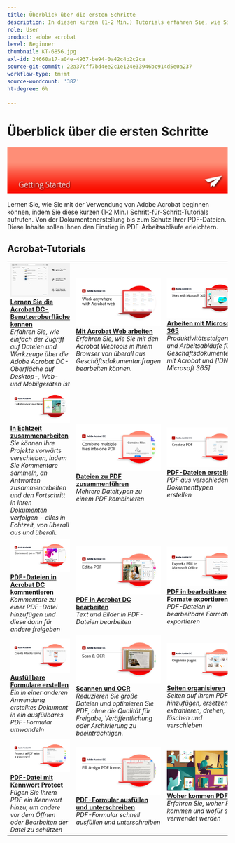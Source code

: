 ```yaml
---
title: Überblick über die ersten Schritte
description: In diesen kurzen (1-2 Min.) Tutorials erfahren Sie, wie Sie mit der Verwendung von Adobe Acrobat beginnen
role: User
product: adobe acrobat
level: Beginner
thumbnail: KT-6856.jpg
exl-id: 24660a17-a04e-4937-be94-0a42c4b2c2ca
source-git-commit: 22a37cff7bd4ee2c1e124e33946bc914d5e0a237
workflow-type: tm+mt
source-wordcount: '382'
ht-degree: 6%

---
```


# Überblick über die ersten Schritte

![Erste Schritte mit Acrobat](../assets/Hero-GettingStarted.png)

Lernen Sie, wie Sie mit der Verwendung von Adobe Acrobat beginnen können, indem Sie diese kurzen (1-2 Min.) Schritt-für-Schritt-Tutorials aufrufen. Von der Dokumentenerstellung bis zum Schutz Ihrer PDF-Dateien. Diese Inhalte sollen Ihnen den Einstieg in PDF-Arbeitsabläufe erleichtern.

## Acrobat-Tutorials

<table style="table-layout:fixed">
<tr>
  <td>
    <a href="get-to-know-the-acrobat-dc-interface.md">
      <img alt="Acrobat DC-Benutzeroberfläche kennenlernen" src="../assets/Interface.jpg" />
    </a>
    <div>
    <a href="get-to-know-the-acrobat-dc-interface.md"><strong>Lernen Sie die Acrobat DC-Benutzeroberfläche kennen</strong></a>
    </div>
    <em>Erfahren Sie, wie einfach der Zugriff auf Dateien und Werkzeuge über die Adobe Acrobat DC-Oberfläche auf Desktop-, Web- und Mobilgeräten ist</em>
    <br>
  </td>
  <td>
    <a href="acrobatweb.md">
      <img alt="Mit Acrobat Web arbeiten" src="../assets/Acrobatweb_1280.png" />
    </a>
    <div>
    <a href="acrobatweb.md"><strong>Mit Acrobat Web arbeiten</strong></a>
    </div>
    <em>Erfahren Sie, wie Sie mit den Acrobat Webtools in Ihrem Browser von überall aus Geschäftsdokumentanfragen bearbeiten können.</em>
    <br>
  </td>
  <td>
    <a href="../integrate/integrate-overview.md#microsoft">
      <img alt="Arbeiten mit Microsoft 365" src="../assets/WorkMicrosoft365_1280.png" />
    </a>
    <div>
     <a href="../integrate/integrate-overview.md#microsoft"><strong>Arbeiten mit Microsoft 365</strong></a>
    </div>
    <em>Produktivitätssteigerung und Arbeitsabläufe für Geschäftsdokumente mit Acrobat und [!DNL Microsoft 365]</em>
    <br>
  </td>
</tr>
<tr>
   <td>
    <a href="collaborate.md">
      <img alt="In Echtzeit zusammenarbeiten" src="../assets/Collaborate_1280.png" />
    </a>
    <div>
     <a href="collaborate.md"><strong>In Echtzeit zusammenarbeiten</strong></a>
    </div>
    <em>Sie können Ihre Projekte vorwärts verschieben, indem Sie Kommentare sammeln, an Antworten zusammenarbeiten und den Fortschritt in Ihren Dokumenten verfolgen - alles in Echtzeit, von überall aus und überall.</em>
    <br>
  </td>
  <td>
    <a href="combine-to-pdf.md">
      <img alt="Combine Files zu PDF" src="../assets/Combine.jpg" />
    </a>
    <div>
     <a href="combine-to-pdf.md"><strong>Dateien zu PDF zusammenführen</strong></a>
    </div>
    <em>Mehrere Dateitypen zu einem PDF kombinieren</em>
    <br>
  </td>
  <td>
    <a href="create-pdf.md">
      <img alt="PDF-Dateien erstellen" src="../assets/Create.jpg" />
    </a>
    <div>
    <a href="create-pdf.md"><strong>PDF-Dateien erstellen</strong></a>
    </div>
    <em>PDF aus verschiedenen Dokumenttypen erstellen</em>
    <br>
  </td>
</tr>
<tr>
  <td>
    <a href="comment-on-pdf-files.md">
      <img alt="PDF-Dateien in Acrobat DC kommentieren" src="../assets/Comment.jpg" />
    </a>
    <div>
    <a href="comment-on-pdf-files.md"><strong>PDF-Dateien in Acrobat DC kommentieren</strong></a>
    </div>
    <em>Kommentare zu einer PDF-Datei hinzufügen und diese dann für andere freigeben</em>
    <br>
  </td>
  <td>
    <a href="edit-pdf.md">
      <img alt="PDF in Acrobat DC bearbeiten" src="../assets/Edit.jpg" />
    </a>
    <div>
    <a href="edit-pdf.md"><strong>PDF in Acrobat DC bearbeiten</strong></a>
    </div>
    <em>Text und Bilder in PDF-Dateien bearbeiten</em>
    <br>
  </td>
   <td>
    <a href="export-pdf.md">
      <img alt="PDF in bearbeitbare Formate exportieren" src="../assets/Export.jpg" />
    </a>
    <div>
    <a href="export-pdf.md"><strong>PDF in bearbeitbare Formate exportieren</strong></a>
    </div>
    <em>PDF-Dateien in bearbeitbare Formate exportieren</em>
    <br>
  </td>
</tr>
<tr>
  <td>
    <a href="create-fillable-forms.md">
      <img alt="Ausfüllbare Formulare erstellen" src="../assets/Form.jpg" />
    </a>
    <div>
    <a href="create-fillable-forms.md"><strong>Ausfüllbare Formulare erstellen</strong></a>
    </div>
    <em>Ein in einer anderen Anwendung erstelltes Dokument in ein ausfüllbares PDF-Formular umwandeln</em>
    <br>
  </td>
  <td>
    <a href="scan-and-ocr.md">
      <img alt="Scannen und OCR" src="../assets/Scan.jpg" />
    </a>
    <div>
    <a href="scan-and-ocr.md"><strong>Scannen und OCR</strong></a>
    </div>
    <em>Reduzieren Sie große Dateien und optimieren Sie PDF, ohne die Qualität für Freigabe, Veröffentlichung oder Archivierung zu beeinträchtigen.</em>
    <br>
  </td>
  <td>
    <a href="organize.md">
      <img alt="Seiten organisieren" src="../assets/Organize.jpg" />
    </a>
    <div>
    <a href="organize.md"><strong>Seiten organisieren</strong></a>
    </div>
    <em>Seiten auf Ihrem PDF hinzufügen, ersetzen, extrahieren, drehen, löschen und verschieben</em>
    <br>
  </td>
</tr>
<tr>
  <td>
    <a href="password-protect.md">
      <img alt="PDF-Datei mit Kennwort Protect" src="../assets/Protect.jpg" />
    </a>
    <div>
    <a href="password-protect.md"><strong>PDF-Datei mit Kennwort Protect</strong></a>
    </div>
    <em>Fügen Sie Ihrem PDF ein Kennwort hinzu, um andere vor dem Öffnen oder Bearbeiten der Datei zu schützen</em>
    <br>
  </td>
  <td>
    <a href="fill-and-sign.md">
      <img alt="PDF-Formular ausfüllen und unterschreiben" src="../assets/FillSign.jpg" />
    </a>
    <div>
    <a href="fill-and-sign.md"><strong>PDF-Formular ausfüllen und unterschreiben</strong></a>
    </div>
    <em>PDF-Formular schnell ausfüllen und unterschreiben</em>
    <br>
  </td>
  <td>
    <a href="where-do-pdfs-come-from.md">
      <img alt="Woher kommen PDF?" src="../assets/WherePDFs.jpg" />
    </a>
    <div>
    <a href="where-do-pdfs-come-from.md"><strong>Woher kommen PDF?</strong></a>
    </div>
    <em>Erfahren Sie, woher PDF kommen und wofür sie verwendet werden</em>
    <br>
  </td>
</tr>
</table>
